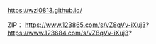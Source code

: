 https://wzl0813.github.io/

ZIP：
https://www.123865.com/s/vZ8qVv-iXuj3?
https://www.123684.com/s/vZ8qVv-iXuj3?
